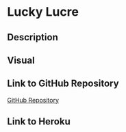# Lucky Lucre

## Description

## Visual

## Link to GitHub Repository
<a href="https://github.com/samsong1019/LuckyLucre/tree/thebranch">GitHub Repository</a>

## Link to Heroku
